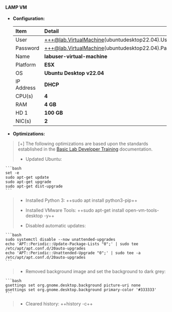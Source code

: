 #### LAMP VM

- **Configuration:**

    | Item | Detail |
    |:---------|:---------|
    | User | +++@lab.VirtualMachine(ubuntudesktop22.04).Username+++ |
    | Password | +++@lab.VirtualMachine(ubuntudesktop22.04).Password+++ |
    | Name   | **labuser-virtual-machine**   |
    | Platform | **ESX** |
    | OS | **Ubuntu Desktop v22.04** |
    | IP Address   | **DHCP**   |
    | CPU(s) | **4** |
    | RAM | **4 GB** |
    | HD 1 | **100 GB** |
    | NIC(s) | **2** |

- **Optimizations:**

>[+] The following optimizations are based upon the standards established in the [Basic Lab Developer Training](https://labondemand.com/LabProfile/Instructions/132658?instructionsSetId=227922#lab-optimisation) documentation.
>
>- Updated Ubuntu:
>
    ```bash
    set -e
    sudo apt-get update
    sudo apt-get upgrade
    sudo apt-get dist-upgrade
    ```
>- Installed Python 3: ++sudo apt install python3-pip++
>
>- Installed VMware Tools: ++sudo apt-get install open-vm-tools-desktop -y++
>
>- Disabled automatic updates:
>
    ```bash
    sudo systemctl disable --now unattended-upgrades
    echo 'APT::Periodic::Update-Package-Lists "0";' | sudo tee /etc/apt/apt.conf.d/20auto-upgrades
    echo 'APT::Periodic::Unattended-Upgrade "0";' | sudo tee -a /etc/apt/apt.conf.d/20auto-upgrades
    ```
>- Removed background image and set the background to dark grey:   
>
    ```bash
    gsettings set org.gnome.desktop.background picture-uri none
    gsettings set org.gnome.desktop.background primary-color '#333333'
    ```
>
>- Cleared history: ++history -c++
>

